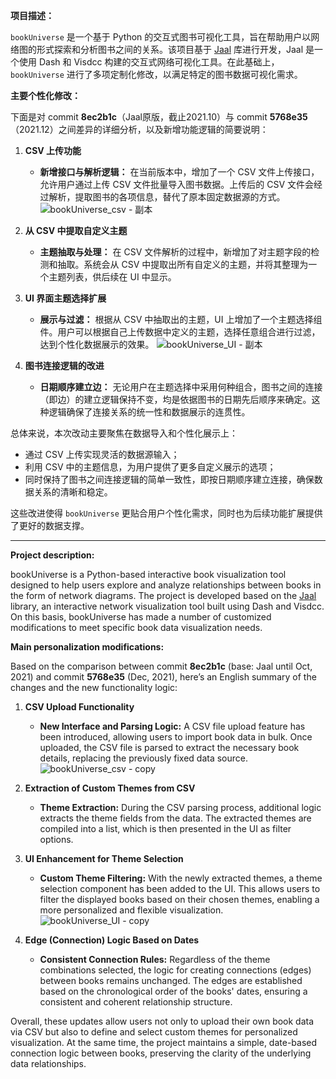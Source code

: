 **项目描述：**

`bookUniverse` 是一个基于 Python 的交互式图书可视化工具，旨在帮助用户以网络图的形式探索和分析图书之间的关系。该项目基于 [Jaal](https://github.com/imohitmayank/jaal/) 库进行开发，Jaal 是一个使用 Dash 和 Visdcc 构建的交互式网络可视化工具。在此基础上，`bookUniverse` 进行了多项定制化修改，以满足特定的图书数据可视化需求。

**主要个性化修改：**

下面是对 commit **8ec2b1c**（Jaal原版，截止2021.10）与 commit **5768e35**（2021.12）之间差异的详细分析，以及新增功能逻辑的简要说明：

1. **CSV 上传功能**  
   - **新增接口与解析逻辑：** 在当前版本中，增加了一个 CSV 文件上传接口，允许用户通过上传 CSV 文件批量导入图书数据。上传后的 CSV 文件会经过解析，提取图书的各项信息，替代了原本固定数据源的方式。
![bookUniverse_csv - 副本](https://github.com/user-attachments/assets/fdc7b76a-54ef-4118-9688-b8210382655d)

2. **从 CSV 中提取自定义主题**  
   - **主题抽取与处理：** 在 CSV 文件解析的过程中，新增加了对主题字段的检测和抽取。系统会从 CSV 中提取出所有自定义的主题，并将其整理为一个主题列表，供后续在 UI 中显示。

3. **UI 界面主题选择扩展**  
   - **展示与过滤：** 根据从 CSV 中抽取出的主题，UI 上增加了一个主题选择组件。用户可以根据自己上传数据中定义的主题，选择任意组合进行过滤，达到个性化数据展示的效果。
![bookUniverse_UI - 副本](https://github.com/user-attachments/assets/3d11efa9-b5a9-476e-a546-be0f8e1f3eed)

4. **图书连接逻辑的改进**  
   - **日期顺序建立边：** 无论用户在主题选择中采用何种组合，图书之间的连接（即边）的建立逻辑保持不变，均是依据图书的日期先后顺序来确定。这种逻辑确保了连接关系的统一性和数据展示的连贯性。

总体来说，本次改动主要聚焦在数据导入和个性化展示上：  
- 通过 CSV 上传实现灵活的数据源输入；  
- 利用 CSV 中的主题信息，为用户提供了更多自定义展示的选项；  
- 同时保持了图书之间连接逻辑的简单一致性，即按日期顺序建立连接，确保数据关系的清晰和稳定。

这些改进使得 `bookUniverse` 更贴合用户个性化需求，同时也为后续功能扩展提供了更好的数据支撑。

---
**Project description:**

bookUniverse is a Python-based interactive book visualization tool designed to help users explore and analyze relationships between books in the form of network diagrams. The project is developed based on the [Jaal](https://github.com/imohitmayank/jaal/) library, an interactive network visualization tool built using Dash and Visdcc. On this basis, bookUniverse has made a number of customized modifications to meet specific book data visualization needs.

**Main personalization modifications:**

Based on the comparison between commit **8ec2b1c** (base: Jaal until Oct, 2021) and commit **5768e35** (Dec, 2021), here’s an English summary of the changes and the new functionality logic:

1. **CSV Upload Functionality**  
   - **New Interface and Parsing Logic:** A CSV file upload feature has been introduced, allowing users to import book data in bulk. Once uploaded, the CSV file is parsed to extract the necessary book details, replacing the previously fixed data source.
![bookUniverse_csv - copy](https://github.com/user-attachments/assets/a9a1c73e-385f-4f63-9db7-c282033f26a6)

2. **Extraction of Custom Themes from CSV**  
   - **Theme Extraction:** During the CSV parsing process, additional logic extracts the theme fields from the data. The extracted themes are compiled into a list, which is then presented in the UI as filter options.

3. **UI Enhancement for Theme Selection**  
   - **Custom Theme Filtering:** With the newly extracted themes, a theme selection component has been added to the UI. This allows users to filter the displayed books based on their chosen themes, enabling a more personalized and flexible visualization.
![bookUniverse_UI - copy](https://github.com/user-attachments/assets/fdae63c6-d247-49b0-b65b-3b8a0f177dc8)

4. **Edge (Connection) Logic Based on Dates**  
   - **Consistent Connection Rules:** Regardless of the theme combinations selected, the logic for creating connections (edges) between books remains unchanged. The edges are established based on the chronological order of the books' dates, ensuring a consistent and coherent relationship structure.

Overall, these updates allow users not only to upload their own book data via CSV but also to define and select custom themes for personalized visualization. At the same time, the project maintains a simple, date-based connection logic between books, preserving the clarity of the underlying data relationships.
